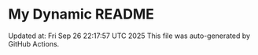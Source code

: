 # My Dynamic README
Updated at: Fri Sep 26 22:17:57 UTC 2025
This file was auto-generated by GitHub Actions.
